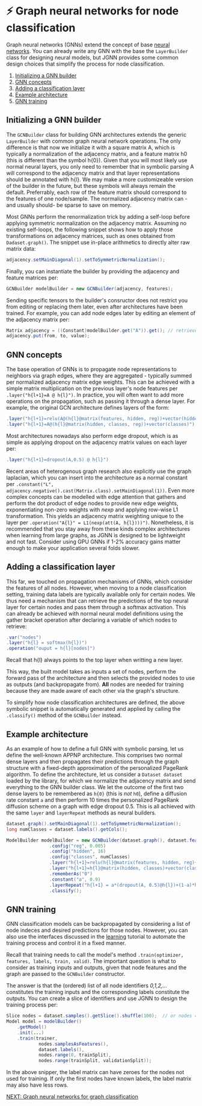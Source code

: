 # :zap: Graph neural networks for node classification

Graph neural networks (GNNs) extend the concept of base [neural networks](tutorials/NN.md).
You can already write any GNN with the base the `LayerBuilder` class for designing neural models, 
but JGNN provides some common design choices that simplify the process for node classification.

1. [Initializing a GNN builder](#initializing-a-gnn-builder)
2. [GNN concepts](#gnn-concepts)
3. [Adding a classification layer](#adding-a-classification-layer)
3. [Example architecture](#example-architecture)
5. [GNN training](#gnn-training)


## Initializing a GNN builder
The `GCNBuilder` class for building GNN architectures extends the generic 
`LayerBuilder` with common graph neural network operations. 
The only difference is that now we initialize it with a
square matrix A, which is typically a normalization of the adjacency matrix, and a feature matrix h0 
(this is different than the symbol h{0}). 
Given that you will most likely use normal neural layers, you only need 
to remember that in symbolic parsing A will correspond to the adjacency matrix
and that layer representations should be annotated with h{l}. We may make a more 
customizeable version of the builder in the future, but these symbols will always remain
the default. Preferrably, each row of the feature matrix should correspond to the features
of one node/sample. The normalized adjacency matrix can -and usually should-
be sparse to save on memory.

Most GNNs perform the renormalization trick by adding a self-loop
before applying symmetric normalization on the adjacency matrix.
Assuming no existing self-loops, the following snippet shows how to apply those
transformations on adjacency matrices, such as ones obtained from `Dadaset.graph()`. 
The snippet use in-place arithmetics to directly alter raw matrix data:

```java
adjacency.setMainDiagonal(1).setToSymmetricNormalization();
```

Finally, you can instantiate the builder by providing the adjacency and feature
matrices per:

```java
GCNBuilder modelBuilder = new GCNBuilder(adjacency, features);
```

Sending specific tensors to the builder's consructor
does not restrict you from editing or replacing them later, 
even after architectures have been trained.
For example, you can add node edges later by editing an element of the 
adjacency matrix per:

```java
Matrix adjacency = ((Constant)modelBuilder.get("A")).get(); // retrieves constant's value from the architecture
adjacency.put(from, to, value);
```


## GNN concepts

The base operation of GNNs is to propagate node representations to neighbors via graph edges,
where they are aggregated - typically summed per normalized adjacency matrix edge weights.
This can be achieved with a simple matrix multiplication on the previous layer's
node features per `.layer("h{l+1}=A @ h{l}")`. In practice, you will often want to 
add more operations on the propagation, such as passing it through a dense layer. 
For example, the original GCN architecture defines layers of the form:

```java
.layer("h{l+1}=relu(A@(h{l}@matrix(features, hidden, reg))+vector(hidden))")
.layer("h{l+1}=A@(h{l}@matrix(hidden, classes, reg))+vector(classes)")			
```

Most architectures nowadays also perform edge dropout, which is as simple as applying dropout
on the adjacency matrix values on each layer per:

```java
.layer("h{l+1}=dropout(A,0.5) @ h{l}")
```

Recent areas of heterogenous graph research also explicitly use the graph laplacian,
which you can insert into the architecture as a normal constant per `.constant("L", adjacency.negative().cast(Matrix.class).setMainDiagonal(1))`. Even more complex concepts 
can be modelled with edge attention that gathers and
perform the dot product of edge nodes to provide new edge weights, exponentiating
non-zero weights with *nexp* and applying row-wise L1 transformation. This yields
an adjacency matrix weighting unique to the layer per `.operation("A{l}" = L1(nexp(att(A, h{l})))")`.
Nonetheless, it is recommended that you stay away from these kinds complex architectures
when learning from large graphs, as JGNN is designed to be lightweight and not fast.
Consider using GPU GNNs if 1-2% accuracy gains matter enough to make your application
several folds slower.


## Adding a classification layer
This far, we touched on propagation mechanisms of GNNs, which consider the features of all nodes.
However, when moving to a node classification setting,
training data labels are typically available only for certain nodes.
We thus need a mechanism that can retrieve the predictions of the top neural layer for certain nodes
and pass them through a softmax activation.
This can already be achieved with normal neural model definitions using the gather bracket operation
after declaring a variable of which nodes to retrieve:

```java
.var("nodes")
.layer("h{l} = softmax(h{l})")
.operation("ouput = h{l}[nodes]")
```

Recall that h{l} always points to the top layer when writting a new layer.


This way, the built model takes as inputs a set of nodes, perform the forward pass of the
architecture and then selects the provided nodes to use as outputs (and backpropagate from).
**All** nodes are needed for training because they are made aware of each other via the
graph's structure.

To simplify how node classification architectures are defined,
the above symbolic snippet is automatically generated and applied by calling the 
`.classify()` method of the `GCNBuilder` instead.

## Example architecture

As an example of how to define a full GNN with symbolic parsing, let us define
the well-known APPNP architecture. This comprises two normal dense layers and then
propagates their predictions through the graph structure with a fixed-depth approximation
of the personalized PageRank algorithm. To define the architecture,
let us consider a `Dataset dataset` loaded by the library, for which we normalize the 
adjacency matrix and send everything to the GNN builder class. We let the outcome of
the first two dense layers to be remembered as `h{0}` (this is *not* `h0`), define 
a diffusion rate constant `a` and then perform 10 times the 
personalized PageRank diffusion scheme on a graph with edge dropout 0.5. This is all achieved
with the same `layer` and `layerRepeat` methods as neural builders.

```java
dataset.graph().setMainDiagonal(1).setToSymmetricNormalization();
long numClasses = dataset.labels().getCols();

ModelBuilder modelBuilder = new GCNBuilder(dataset.graph(), dataset.features())
				.config("reg", 0.005)
				.config("hidden", 16)
				.config("classes", numClasses)
				.layer("h{l+1}=relu(h{l}@matrix(features, hidden, reg)+vector(hidden))")
				.layer("h{l+1}=h{l}@matrix(hidden, classes)+vector(classes)")
				.rememberAs("0")
				.constant("a", 0.9)
				.layerRepeat("h{l+1} = a*(dropout(A, 0.5)@h{l})+(1-a)*h{0}", 10)
				.classify();
```


## GNN training

GNN classification models can be backpropagated by considering a list of node indeces and desired
predictions for those nodes. However, you can also use the interfaces discussed in the
[learning](tutorials/Learning.md) tutorial to automate the training process and control it
in a fixed manner. 

Recall that training needs to call the model's method 
`.train(optimizer, features, labels, train, valid)`.
The important question is what to consider as training inputs and outputs, given that node features
and the graph are passed to the `GCNBuilder` constructor.

The answer is that the (ordered) list of all node identifiers *0,1,2,...* constitutes the training inputs
and the corresponding labels constitute the outputs. You can create a slice of identifiers 
and use JGNN to design the training process per:

```java
Slice nodes = dataset.samples().getSlice().shuffle(100);  // or nodes = new Slice(0, numNodes).shuffle(100);
Model model = modelBuilder()
	.getModel()
	.init(...)
	.train(trainer,
			nodes.samplesAsFeatures(), 
			dataset.labels(), 
			nodes.range(0, trainSplit), 
			nodes.range(trainSplit, validationSplit));

```

In the above snipper, the label matrix can have zeroes for the nodes not used for training.
If only the first nodes have known labels, the label matrix may also have less rows.



[NEXT: Graph neural networks for graph classification](GraphClassification.md)